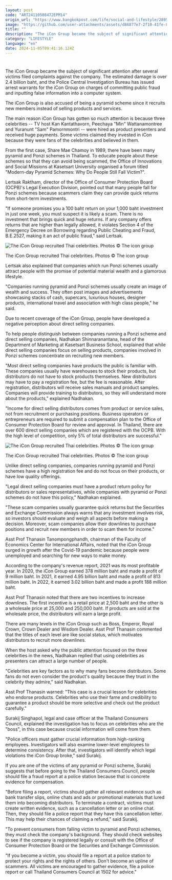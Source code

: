 ```yaml
---
layout: post
code: "ART24110508472EPM14"
origin_url: "https://www.bangkokpost.com/life/social-and-lifestyle/2895563/the-dangers-of-pyramid-schemes"
image: "https://github.com/user-attachments/assets/d86877e7-2f10-41fe-88f5-a3fc4132131a"
title: ""
description: "The iCon Group became the subject of significant attention after several victims filed complaints against the company. The estimated damage is over 2.4 billion baht, and the Police Central Investigation Bureau has issued arrest warrants for the iCon Group on charges of committing public fraud and inputting false information into a computer system."
category: "LIFESTYLE"
language: "en"
date: 2024-11-05T09:41:16.124Z
---
```


# 

The iCon Group became the subject of significant attention after several victims filed complaints against the company. The estimated damage is over 2.4 billion baht, and the Police Central Investigation Bureau has issued arrest warrants for the iCon Group on charges of committing public fraud and inputting false information into a computer system.

The iCon Group is also accused of being a pyramid scheme since it recruits new members instead of selling products and services.

The main reason iCon Group has gotten so much attention is because three celebrities -- TV host Kan Kantathavorn, Peechaya "Min" Wattanamontree and Yuranunt "Sam" Pamornmontri -- were hired as product presenters and received huge payments. Some victims claimed they invested in iCon because they were fans of the celebrities and believed in them.

From the first case, Share Mae Chamoy in 1989, there have been many pyramid and Ponzi schemes in Thailand. To educate people about these schemes so that they can avoid being scammed, the Office of Innovations and Social Missions at Kasetsart University organised a forum titled "Modern-day Pyramid Schemes: Why Do People Still Fall Victim?".

Lertsak Raktham, director of the Office of Consumer Protection Board (OCPB)'s Legal Execution Division, pointed out that many people fall for Ponzi schemes because scammers claim they can provide quick returns from short-term investments.

"If someone promises you a 100 baht return on your 1,000 baht investment in just one week, you must suspect it is likely a scam. There is no investment that brings quick and huge returns. If any company offers returns that are higher than legally allowed, it violates Section 4 of the Emergency Decree on Borrowing regarding Public Cheating and Fraud, B.E.2527, making it an act of public fraud," said Lertsak.

![The iCon Group recruited Thai celebrities. Photos © The icon group](https://github.com/user-attachments/assets/f8956039-d537-4bf8-aa3e-95862286f9e2)

The iCon Group recruited Thai celebrities. Photos © The icon group

Lertsak also explained that companies which run Ponzi schemes usually attract people with the promise of potential material wealth and a glamorous lifestyle.

"Companies running pyramid and Ponzi schemes usually create an image of wealth and success. They often post images and advertisements showcasing stacks of cash, supercars, luxurious houses, designer products, international travel and association with high class people," he said.

Due to recent coverage of the iCon Group, people have developed a negative perception about direct selling companies.

To help people distinguish between companies running a Ponzi scheme and direct selling companies, Nadhakan Shinnaranantana, head of the Department of Marketing at Kasetsart Business School, explained that while direct selling companies focus on selling products, companies involved in Ponzi schemes concentrate on recruiting new members.

"Most direct selling companies have products the public is familiar with. These companies usually have warehouses to stock their products, but distributors do not have to stock products themselves. New distributors may have to pay a registration fee, but the fee is reasonable. After registration, distributors will receive sales manuals and product samples. Companies will provide training to distributors, so they will understand more about the products," explained Nadhakan.

"Income for direct selling distributors comes from product or service sales, not from recruitment or purchasing positions. Business operators or entrepreneurs are required to submit a compensation plan to the Office of Consumer Protection Board for review and approval. In Thailand, there are over 600 direct selling companies which are registered with the OCPB. With the high level of competition, only 5% of total distributors are successful."

![The iCon Group recruited Thai celebrities. Photos © The icon group](https://github.com/user-attachments/assets/d901f501-6349-4c9c-87b2-430341ccd37f)

The iCon Group recruited Thai celebrities. Photos © The icon group

Unlike direct selling companies, companies running pyramid and Ponzi schemes have a high registration fee and do not focus on their products, or have low quality offerings.

"Legal direct selling companies must have a product return policy for distributors or sales representatives, while companies with pyramid or Ponzi schemes do not have this policy," Nadhakan explained.

"These scam companies usually guarantee quick returns but the Securities and Exchange Commission always warns that any investment involves risk, so investors should evaluate and weigh all aspects before making a decision. Moreover, scam companies allow their downlines to purchase positions and recruit new members in order to scam them for income."

Asst Prof Thanasin Tanompongphandh, chairman of the Faculty of Economics Center for International Affairs, noted that the iCon Group surged in growth after the Covid-19 pandemic because people were unemployed and searching for new ways to make money.

According to the company's revenue report, 2021 was its most profitable year. In 2020, the iCon Group earned 378 million baht and made a profit of 9 million baht. In 2021, it earned 4.95 billion baht and made a profit of 813 million baht. In 2022, it earned 3.02 billion baht and made a profit 188 million baht.

Asst Prof Thanasin noted that there are two incentives to increase downlines. The first incentive is a retail price at 2,500 baht and the other is a wholesale price at 25,000 and 250,000 baht. If products are sold at the wholesale price, the distributors will earn a large profit.

There are many levels in the iCon Group such as Boss, Emperor, Royal Crown, Crown Dealer and Wisdom Dealer. Asst Prof Thanasin commented that the titles of each level are like social status, which motivates distributors to recruit more downlines.

When the host asked why the public attention focused on the three celebrities in the news, Nadhakan replied that using celebrities as presenters can attract a large number of people.

"Celebrities are key factors as to why many fans become distributors. Some fans do not even consider the product's quality because they trust in the celebrity they admire," said Nadhakan.

Asst Prof Thanasin warned: "This case is a crucial lesson for celebrities who endorse products. Celebrities who use their fame and credibility to guarantee a product should be more selective and check out the product carefully."

Surakij Singhapol, legal and case officer at the Thailand Consumers Council, explained the investigation has to focus on celebrities who are the "boss", in this case because crucial information will come from them.

"Police officers must gather crucial information from high-ranking employees. Investigators will also examine lower-level employees to determine consistency. After that, investigators will identify which legal violations the iCon Group broke," said Surakij.

If you are one of the victims of any pyramid or Ponzi scheme, Surakij suggests that before going to the Thailand Consumers Council, people should file a fraud report at a police station because that is concrete evidence for compensation.

"Before filing a report, victims should gather all relevant evidence such as bank transfer slips, online chats and ads or promotional materials that lured them into becoming distributors. To terminate a contract, victims must create written evidence, such as a cancellation letter or an online chat. Then, they should file a police report that they have this cancellation letter. This may help their chances of claiming a refund," said Surakij.

"To prevent consumers from falling victim to pyramid and Ponzi schemes, they must check the company's background. They should check websites to see if the company is registered legally or consult with the Office of Consumer Protection Board or the Securities and Exchange Commission.

"If you become a victim, you should file a report at a police station to protect your rights and the rights of others. Don't become an upline of scammers. All victims are encouraged to gather evidence, file a police report or call Thailand Consumers Council at 1502 for advice."